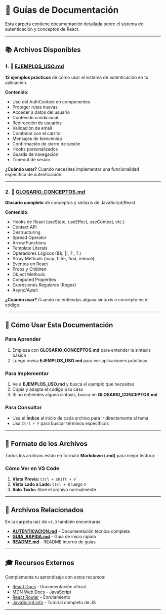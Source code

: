 # 📖 Guías de Documentación

Esta carpeta contiene documentación detallada sobre el sistema de autenticación y conceptos de React.

---

## 📚 Archivos Disponibles

### 1. 📘 [EJEMPLOS_USO.md](./EJEMPLOS_USO.md)
**12 ejemplos prácticos** de cómo usar el sistema de autenticación en tu aplicación.

**Contenido:**
- Uso del AuthContext en componentes
- Proteger rutas nuevas
- Acceder a datos del usuario
- Contenido condicional
- Redirección de usuarios
- Validación de email
- Combinar con el carrito
- Mensajes de bienvenida
- Confirmación de cierre de sesión
- Hooks personalizados
- Guards de navegación
- Timeout de sesión

**¿Cuándo usar?** Cuando necesites implementar una funcionalidad específica de autenticación.

---

### 2. 📗 [GLOSARIO_CONCEPTOS.md](./GLOSARIO_CONCEPTOS.md)
**Glosario completo** de conceptos y sintaxis de JavaScript/React.

**Contenido:**
- Hooks de React (useState, useEffect, useContext, etc.)
- Context API
- Destructuring
- Spread Operator
- Arrow Functions
- Template Literals
- Operadores Lógicos (&&, ||, ?:, ?.)
- Array Methods (map, filter, find, reduce)
- Eventos en React
- Props y Children
- Object Methods
- Computed Properties
- Expresiones Regulares (Regex)
- Async/Await

**¿Cuándo usar?** Cuando no entiendas alguna sintaxis o concepto en el código.

---

## 🎯 Cómo Usar Esta Documentación

### Para Aprender
1. Empieza con **GLOSARIO_CONCEPTOS.md** para entender la sintaxis básica
2. Luego revisa **EJEMPLOS_USO.md** para ver aplicaciones prácticas

### Para Implementar
1. Ve a **EJEMPLOS_USO.md** y busca el ejemplo que necesitas
2. Copia y adapta el código a tu caso
3. Si no entiendes alguna sintaxis, busca en **GLOSARIO_CONCEPTOS.md**

### Para Consultar
- Usa el **Índice** al inicio de cada archivo para ir directamente al tema
- Usa `Ctrl + F` para buscar términos específicos

---

## 📁 Formato de los Archivos

Todos los archivos están en formato **Markdown (.md)** para mejor lectura:

### Cómo Ver en VS Code
1. **Vista Previa:** `Ctrl + Shift + V`
2. **Vista Lado a Lado:** `Ctrl + K` luego `V`
3. **Solo Texto:** Abre el archivo normalmente

---

## 🔗 Archivos Relacionados

En la carpeta raíz de `v1.3` también encontrarás:

- **[AUTENTICACION.md](../AUTENTICACION.md)** - Documentación técnica completa
- **[GUIA_RAPIDA.md](../GUIA_RAPIDA.md)** - Guía de inicio rápido
- **[README.md](../README.md)** - README interno de guias

---

## 🎓 Recursos Externos

Complementa tu aprendizaje con estos recursos:

- [React Docs](https://react.dev/) - Documentación oficial
- [MDN Web Docs](https://developer.mozilla.org/) - JavaScript
- [React Router](https://reactrouter.com/) - Enrutamiento
- [JavaScript.info](https://javascript.info/) - Tutorial completo de JS

---

